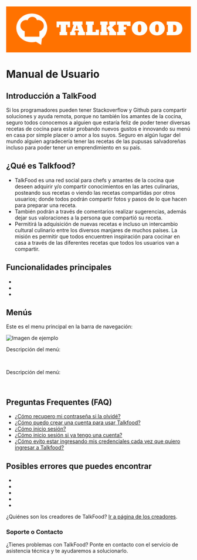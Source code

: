 ![](images/banner.png)
# Manual de Usuario

## Introducción a TalkFood
Si los programadores pueden tener Stackoverflow y Github para compartir soluciones y ayuda remota, porque no también los amantes de la cocina, seguro todos conocemos a alguien que estaría feliz de poder tener diversas recetas de cocina para estar probando nuevos gustos e innovando su menú en casa por simple placer o amor a los suyos. Seguro en algún lugar del mundo alguien agradecería tener las recetas de las pupusas salvadoreñas incluso para poder tener un emprendimiento en su país. 

## ¿Qué es Talkfood?
- TalkFood es una red social para chefs y amantes de la cocina que deseen adquirir y/o compartir conocimientos en las artes culinarias, posteando sus recetas o viendo las recetas compartidas por otros usuarios; donde todos podrán compartir fotos y pasos de lo que hacen para preparar una receta.
- También podrán a través de comentarios realizar sugerencias, además dejar sus valoraciones a la persona que compartió su receta.
- Permitirá la adquisición de nuevas recetas e incluso un intercambio cultural culinario entre los diversos manjares de muchos países.
La misión es permitir que todos encuentren inspiración para cocinar en casa a través de las diferentes recetas que todos los usuarios van a compartir.

## Funcionalidades principales
-
-
-

## Menús
Este es el menu principal en la barra de navegación:

![Imagen de ejemplo](https://www.desarketing.com/wp-content/uploads/2015/03/Como-hacer-un-men%C3%BA-de-navegaci%C3%B3n-adaptable-a-dispositivos-m%C3%B3viles-Responsive-Design.jpg)

Descripción del menú:

![]()

Descripción del menú:

![]()

## Preguntas Frequentes (FAQ)
- [¿Cómo recupero mi contraseña si la olvidé?](https://www.youtube.com/watch?v=mLFF_NuOgV0)
- [¿Cómo puedo crear una cuenta para usar Talkfood?](https://www.youtube.com/watch?v=m0sgUd8U2qQ)
- [¿Cómo inicio sesión?](https://www.youtube.com/watch?v=4khdIKtRM7Y)
- [¿Cómo inicio sesión si ya tengo una cuenta?](https://www.youtube.com/watch?v=saJcYbLKyIU)
- [¿Cómo evito estar ingresando mis credenciales cada vez que quiero ingresar a Talkfood?](https://www.youtube.com/watch?v=8HUm5mBQMvA)

## Posibles errores que puedes encontrar
-
-
-
-
-


 ¿Quiénes son los creadores de TalkFood? [Ir a página de los creadores](https://vasga-floze.github.io/manual-talkfood/about.html).



### Soporte o Contacto

¿Tienes problemas con TalkFood? Ponte en contacto con el servicio de asistencia técnica y te ayudaremos a solucionarlo.
